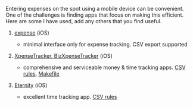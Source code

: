 Entering expenses on the spot using a mobile device can be convenient. One of the challenges is finding apps that focus on making this efficient. Here are some I have used, add any others that you find useful.

1. [expense](http://ela.build/expense) (iOS)
   * minimal interface only for expense tracking. CSV export supported

0. [XpenseTracker, BizXpenseTracker](http://www.silverwaresoftware.com/XpenseTracker.html) (iOS)
   * comprehensive and serviceable money & time tracking apps.
[CSV rules](https://github.com/simonmichael/hledger/blob/master/examples/csv/xpensetracker.csv.rules),
[Makefile](https://gist.github.com/simonmichael/06eed26bcc85c76d1604373418bc6c58)

0. [Eternity](http://www.komorian.com/eternity.html) (iOS)
   * excellent time tracking app.
[CSV rules](https://github.com/simonmichael/hledger/blob/master/examples/csv/eternity.csv.rules)